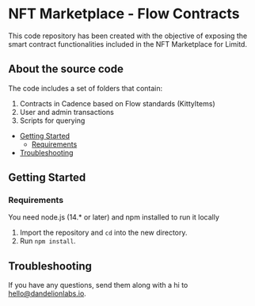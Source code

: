 # NFT Marketplace - Flow Contracts

This code repository has been created with the objective of exposing the smart contract functionalities included in the NFT Marketplace for Limitd.

## About the source code
The code includes a set of folders that contain:
1. Contracts in Cadence based on Flow standards (KittyItems)
2. User and admin transactions
3. Scripts for querying

- [Getting Started](#getting-started)
  - [Requirements](#requirements)
- [Troubleshooting](#troubleshooting)

## Getting Started

### Requirements
You need node.js (14.* or later) and npm installed to run it locally

1. Import the repository and `cd` into the new directory.
2. Run `npm install`.

## Troubleshooting

If you have any questions, send them along with a hi to hello@dandelionlabs.io.
